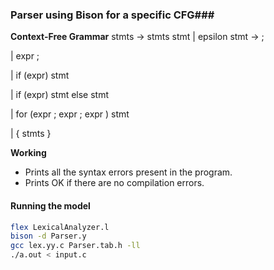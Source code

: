 ### Parser using Bison for a specific CFG###

**Context-Free Grammar**
stmts -> stmts stmt | epsilon
stmt -> ;

  | expr ;

  | if (expr) stmt

  | if (expr) stmt else stmt

  | for (expr ; expr ; expr ) stmt

  |  { stmts }

**Working**
* Prints all the syntax errors present in the program.
* Prints OK if there are no compilation errors.

#### Running the model
```sh
flex LexicalAnalyzer.l
bison -d Parser.y
gcc lex.yy.c Parser.tab.h -ll
./a.out < input.c
```
